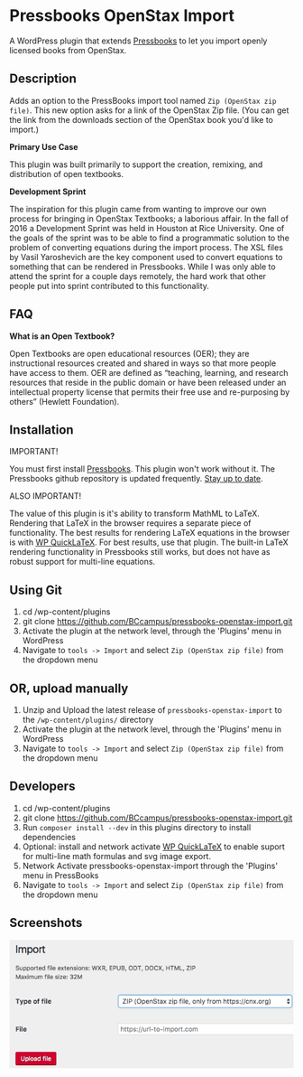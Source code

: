 # Pressbooks OpenStax Import #

A WordPress plugin that extends [Pressbooks](https://github.com/pressbooks/pressbooks) to let you import openly licensed books from OpenStax.

## Description ##

Adds an option to the PressBooks import tool named `Zip (OpenStax zip file)`. This new option asks for a link of the OpenStax Zip file. (You can get the link from the downloads section of the OpenStax book you'd like to import.)     

**Primary Use Case**

This plugin was built primarily to support the creation, remixing, and distribution of open textbooks.

**Development Sprint**

The inspiration for this plugin came from wanting to improve our own process for bringing in OpenStax Textbooks;
a laborious affair. In the fall of 2016 a Development Sprint was held in Houston at Rice University. One of the goals of the sprint
was to be able to find a programmatic solution to the problem of converting equations during the import process. The XSL files
by Vasil Yaroshevich are the key component used to convert equations to something that can be rendered in Pressbooks. While I was only able to
attend the sprint for a couple days remotely, the hard work that other people put into sprint contributed to this functionality.

FAQ
------------

**What is an Open Textbook?**

Open Textbooks are open educational resources (OER); they are instructional resources created and shared in ways so that more people have access to them.
OER are defined as “teaching, learning, and research resources that reside in the public domain or have been released under an intellectual property license that permits their free use and re-purposing by others” (Hewlett Foundation).

## Installation ##

IMPORTANT!

You must first install [Pressbooks](https://github.com/pressbooks/pressbooks). This plugin won't work without it.
The Pressbooks github repository is updated frequently. [Stay up to date](https://github.com/pressbooks/pressbooks/tree/master).

ALSO IMPORTANT!

The value of this plugin is it's ability to transform MathML to LaTeX. Rendering that LaTeX in the browser
requires a separate piece of functionality. The best results for rendering LaTeX equations in the browser is with
[WP QuickLaTeX](https://wordpress.org/plugins/wp-quicklatex/). For best results, use that plugin. The built-in LaTeX rendering
functionality in Pressbooks still works, but does not have as robust support for multi-line equations.

## Using Git ##

1. cd /wp-content/plugins
2. git clone https://github.com/BCcampus/pressbooks-openstax-import.git
3. Activate the plugin at the network level, through the 'Plugins' menu in WordPress
4. Navigate to `tools -> Import` and select `Zip (OpenStax zip file)` from the dropdown menu 

## OR, upload manually ##

1. Unzip and Upload the latest release of `pressbooks-openstax-import` to the `/wp-content/plugins/` directory
2. Activate the plugin at the network level, through the 'Plugins' menu in WordPress
3. Navigate to `tools -> Import` and select `Zip (OpenStax zip file)` from the dropdown menu

## Developers ##
1. cd /wp-content/plugins
2. git clone https://github.com/BCcampus/pressbooks-openstax-import.git
3. Run `composer install --dev` in this plugins directory to install dependencies
4. Optional: install and network activate [WP QuickLaTeX](https://wordpress.org/plugins/wp-quicklatex/) to enable suport for multi-line math formulas and svg image export.
5. Network Activate pressbooks-openstax-import through the 'Plugins' menu in PressBooks
6. Navigate to `tools -> Import` and select `Zip (OpenStax zip file)` from the dropdown menu

## Screenshots ##
![screenshot](/assets/img/pb-os-import.png?raw=true "import screenshot")
